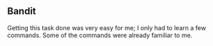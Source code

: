 
## Bandit

Getting this task done was very easy for me; I only had to learn a few commands. Some of the commands were already familiar to me.